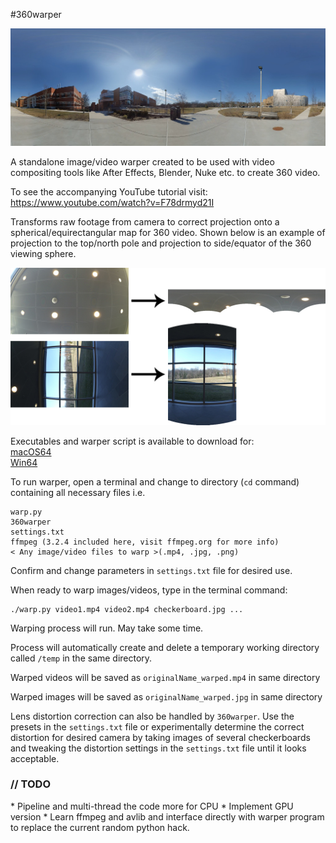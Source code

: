 #360warper

<img src="../img/doc/umbc.jpg" alt="UMBC" width="900px"/>

A standalone image/video warper created to be used with video compositing tools like After Effects, Blender, Nuke etc. to create 360 video.

To see the accompanying YouTube tutorial visit:
https://www.youtube.com/watch?v=F78drmyd21I

Transforms raw footage from camera to correct projection onto a spherical/equirectangular map for 360 video. Shown below is an example of projection to the top/north pole and projection to side/equator of the 360 viewing sphere.

<img src="../img/doc/warperVis.jpg" alt="UMBC" width="900px"/>

Executables and warper script is available to download for: <br>
[macOS64](https://mega.nz/#!5UUGCYzC!riW7KApZu_tcmvv7iLBDX5ToDQJTHDBUizHfy2Ga2bs) <br>
[Win64](https://mega.nz/#!QY81lZrK!gdPLD3h7vp4k75xlDRuZmhUMljWqKGRqeY87K5DeIPQ) <br>

To run warper, open a terminal and change to directory (`cd` command) containing all necessary files i.e.

    warp.py
    360warper
    settings.txt
    ffmpeg (3.2.4 included here, visit ffmpeg.org for more info)
    < Any image/video files to warp >(.mp4, .jpg, .png)

Confirm and change parameters in `settings.txt` file for desired use.

When ready to warp images/videos, type in the terminal command:

    ./warp.py video1.mp4 video2.mp4 checkerboard.jpg ...

Warping process will run. May take some time.

Process will automatically create and delete a temporary working directory called `/temp` in the same directory.

Warped videos will be saved as `originalName_warped.mp4` in same directory

Warped images will be saved as `originalName_warped.jpg` in same directory

Lens distortion correction can also be handled by `360warper`. Use the presets in the `settings.txt` file or experimentally determine the correct distortion for desired camera by taking images of several checkerboards and tweaking the distortion settings in the `settings.txt` file until it looks acceptable.

<h3> // TODO </h3>
* Pipeline and multi-thread the code more for CPU
* Implement GPU version
* Learn ffmpeg and avlib and interface directly with warper program to replace the current random python hack.
